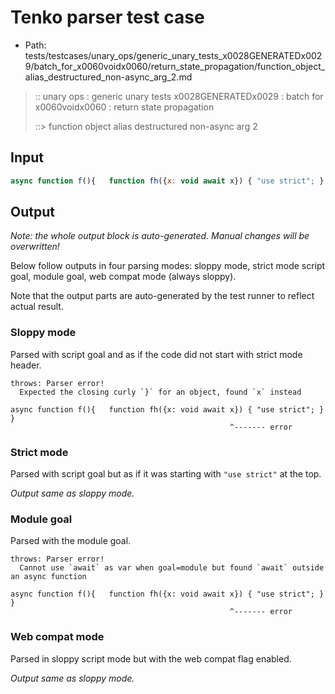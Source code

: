 # Tenko parser test case

- Path: tests/testcases/unary_ops/generic_unary_tests_x0028GENERATEDx0029/batch_for_x0060voidx0060/return_state_propagation/function_object_alias_destructured_non-async_arg_2.md

> :: unary ops : generic unary tests x0028GENERATEDx0029 : batch for x0060voidx0060 : return state propagation
>
> ::> function object alias destructured non-async arg 2

## Input

`````js
async function f(){   function fh({x: void await x}) { "use strict"; }   }
`````

## Output

_Note: the whole output block is auto-generated. Manual changes will be overwritten!_

Below follow outputs in four parsing modes: sloppy mode, strict mode script goal, module goal, web compat mode (always sloppy).

Note that the output parts are auto-generated by the test runner to reflect actual result.

### Sloppy mode

Parsed with script goal and as if the code did not start with strict mode header.

`````
throws: Parser error!
  Expected the closing curly `}` for an object, found `x` instead

async function f(){   function fh({x: void await x}) { "use strict"; }   }
                                                 ^------- error
`````

### Strict mode

Parsed with script goal but as if it was starting with `"use strict"` at the top.

_Output same as sloppy mode._

### Module goal

Parsed with the module goal.

`````
throws: Parser error!
  Cannot use `await` as var when goal=module but found `await` outside an async function

async function f(){   function fh({x: void await x}) { "use strict"; }   }
                                                 ^------- error
`````


### Web compat mode

Parsed in sloppy script mode but with the web compat flag enabled.

_Output same as sloppy mode._
